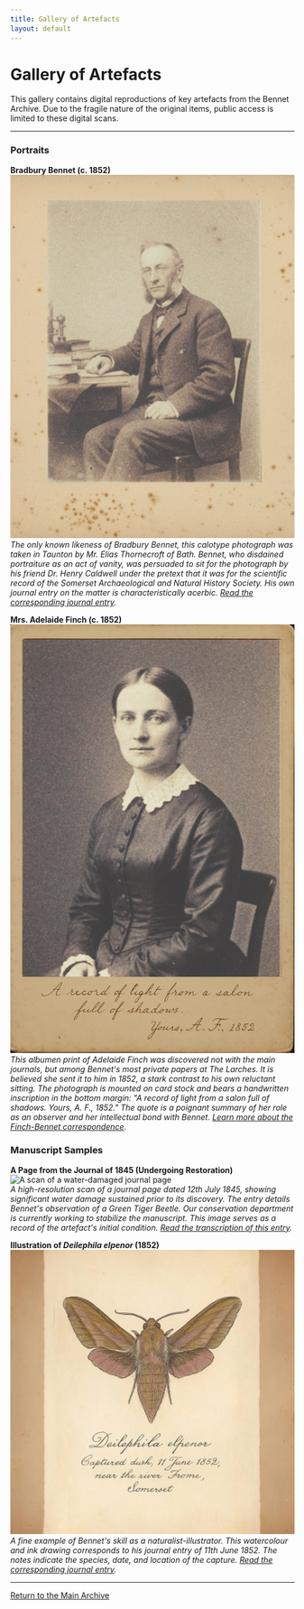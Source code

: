 ```yaml
---
title: Gallery of Artefacts
layout: default
---
```


# Gallery of Artefacts

This gallery contains digital reproductions of key artefacts from the Bennet Archive. Due to the fragile nature of the original items, public access is limited to these digital scans.

---

### Portraits

**Bradbury Bennet (c. 1852)**
![Portrait of Bradbury Bennet](assets/images/bennet_photo.png)  
*The only known likeness of Bradbury Bennet, this calotype photograph was taken in Taunton by Mr. Elias Thornecroft of Bath. Bennet, who disdained portraiture as an act of vanity, was persuaded to sit for the photograph by his friend Dr. Henry Caldwell under the pretext that it was for the scientific record of the Somerset Archaeological and Natural History Society. His own journal entry on the matter is characteristically acerbic. [Read the corresponding journal entry](entries/1852-06-08.md).*

**Mrs. Adelaide Finch (c. 1852)**
![Portrait of Mrs. Adelaide Finch](assets/images/finch_photo.png)  
*This albumen print of Adelaide Finch was discovered not with the main journals, but among Bennet's most private papers at The Larches. It is believed she sent it to him in 1852, a stark contrast to his own reluctant sitting. The photograph is mounted on card stock and bears a handwritten inscription in the bottom margin: "A record of light from a salon full of shadows. Yours, A. F., 1852." The quote is a poignant summary of her role as an observer and her intellectual bond with Bennet. [Learn more about the Finch-Bennet correspondence](context/finch-correspondence.md).*


### Manuscript Samples

**A Page from the Journal of 1845 (Undergoing Restoration)**
![A scan of a water-damaged journal page](assets/images/1845_07_12_scan_monochrome.png)  
*A high-resolution scan of a journal page dated 12th July 1845, showing significant water damage sustained prior to its discovery. The entry details Bennet's observation of a Green Tiger Beetle. Our conservation department is currently working to stabilize the manuscript. This image serves as a record of the artefact's initial condition. [Read the transcription of this entry](entries/1845-07-12.md).*

**Illustration of *Deilephila elpenor* (1852)**
![Illustration of the Elephant Hawk-moth](assets/images/deilephila_elpenor_1852.png)  
*A fine example of Bennet's skill as a naturalist-illustrator. This watercolour and ink drawing corresponds to his journal entry of 11th June 1852. The notes indicate the species, date, and location of the capture. [Read the corresponding journal entry](entries/elephant-hawk-moth.md).*

---
[Return to the Main Archive](index.md)
